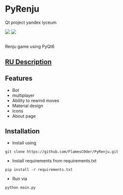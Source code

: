 <h1>PyRenju</h1>
<p>Qt project yandex lyceum</p>

<div id="badges">
  <a href="https://github.com/FlamesC0der/discord-bot-template/stargazers"><img src="https://img.shields.io/github/stars/FlamesC0der/PyRenju"/></a>
  <a href="https://github.com/FlamesC0der/discord-bot-template/blob/master/LICENSE"><img src="https://img.shields.io/github/license/FlamesC0der/PyRenju?color=red"/></a>
</div>

<h2></h2>
<p>Renju game using PyQt6</p>

<a href=""><h2>RU Description</h2></a>

<h2></h2>
<h2>Features</h2>

* Bot
* multiplayer
* Ability to rewind moves
* Material design
* Icons
* About page

<h2>Installation</h2>

* Install using
```
git clone https://github.com/FlamesC0der/PyRenju.git
```
* Install requirements from requirements.txt
```
pip install -r requirements.txt
```
* Run via
```
python main.py
```
